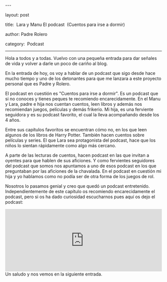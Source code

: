 ---                                                                            

layout: post                                                                    

title:   Lara y Manu El podcast  (Cuentos para irse a dormir)                  

author: Padre Rolero                                                            

category:   Podcast                                                            

---
Hola a todos y a todas. Vuelvo con una pequeña entrada para dar señales de vida y volver a darle un poco de cariño al blog.

En la entrada de hoy, os voy a hablar de un podcast que sigo desde hace mucho tiempo y uno de los detonantes para que me lanzara a este proyecto personal que es Padre y Rolero. 

El podcast en cuestión es "Cuentos para irse a dormir". Es un podcast que si no conoces y tienes peques te recomiendo encarecidamente. En el Manu y Lara, padre e hija nos cuentan cuentos, leen libros y además nos recomiendan juegos, películas y demás frikerio. Mi hija, es una ferviente seguidora y es su podcast favorito, el cual la lleva acompañando desde los 4 años. 

Entre sus capítulos favoritos se encuentran cómo no, en los que leen algunos de los libros de  Harry Potter. También hacen cuentos sobre películas y series. El que Lara sea protagonista del podcast, hace que los niños lo sientan rápidamente como algo más cercano. 

A parte de las lecturas de cuentos, hacen podcast en las que invitan a oyentes para que hablen de sus aficiones. Y como fervientes seguidores del podcast que somos nos apuntamos a uno de esos podcast en los que preguntaban por las aficiones de la chavalada. En el podcast en cuestión mi hija y yo hablamos como no podía ser de otra forma de los juegos de rol.

Nosotros lo pasamos genial y creo que quedó un podcast entretenido. Independientemente de este capítulo os recomiendo encarecidamente el podcast, pero si os ha dado curiosidad escucharnos pues aquí os dejo el podcast:

<iframe frameborder='0' allowfullscreen='' scrolling='no' height='200' style='width:100%;' src='https://www.ivoox.com/player_ej_101714170_6_1.html?c1=b63b40' loading='lazy'></iframe>
Un saludo y nos vemos en la siguiente entrada.











